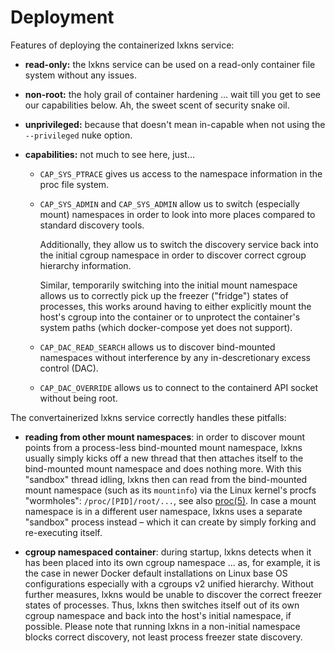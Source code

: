 # Deployment

Features of deploying the containerized lxkns service:

- **read-only:** the lxkns service can be used on a read-only container file
  system without any issues.

- **non-root:** the holy grail of container hardening … wait till you get to see
  our capabilities below. Ah, the sweet scent of security snake oil.

- **unprivileged:** because that doesn't mean in-capable when not using the
  `--privileged` nuke option.

- **capabilities:** not much to see here, just…
  - `CAP_SYS_PTRACE` gives us access to the namespace information in the proc
    file system.
  - `CAP_SYS_ADMIN` and `CAP_SYS_ADMIN` allow us to switch (especially mount)
    namespaces in order to look into more places compared to standard discovery
    tools.
    
    Additionally, they allow us to switch the discovery service back into the
    initial cgroup namespace in order to discover correct cgroup hierarchy
    information.
    
    Similar, temporarily switching into the initial mount namespace allows us to
    correctly pick up the freezer ("fridge") states of processes, this works
    around having to either explicitly mount the host's cgroup into the
    container or to unprotect the container's system paths (which docker-compose
    yet does not support).
  - `CAP_DAC_READ_SEARCH` allows us to discover bind-mounted namespaces without
    interference by any in-descretionary excess control (DAC).
  - `CAP_DAC_OVERRIDE` allows us to connect to the containerd API socket without
    being root.

The convertainerized lxkns service correctly handles these pitfalls:

- **reading from other mount namespaces**: in order to discover mount points
  from a process-less bind-mounted mount namespace, lxkns usually simply kicks
  off a new thread that then attaches itself to the bind-mounted mount namespace
  and does nothing more. With this "sandbox" thread idling, lxkns then can read
  from the bind-mounted mount namespace (such as its `mountinfo`) via the Linux
  kernel's procfs "wormholes": `/proc/[PID]/root/...`, see also
  [proc(5)](https://man7.org/linux/man-pages/man5/proc.5.html). In case a mount
  namespace is in a different user namespace, lxkns uses a separate "sandbox"
  process instead – which it can create by simply forking and re-executing
  itself.

- **cgroup namespaced container**: during startup, lxkns detects when it has
  been placed into its own cgroup namespace ... as, for example, it is the case
  in newer Docker default installations on Linux base OS configurations
  especially with a cgroups v2 unified hierarchy. Without further measures, lxkns would be unable to discover the correct freezer states of processes. Thus, lxkns then switches itself out of its own cgroup namespace and back into the host's initial namespace, if possible. Please note that running lxkns in a non-initial namespace blocks correct discovery, not least process freezer state discovery.
